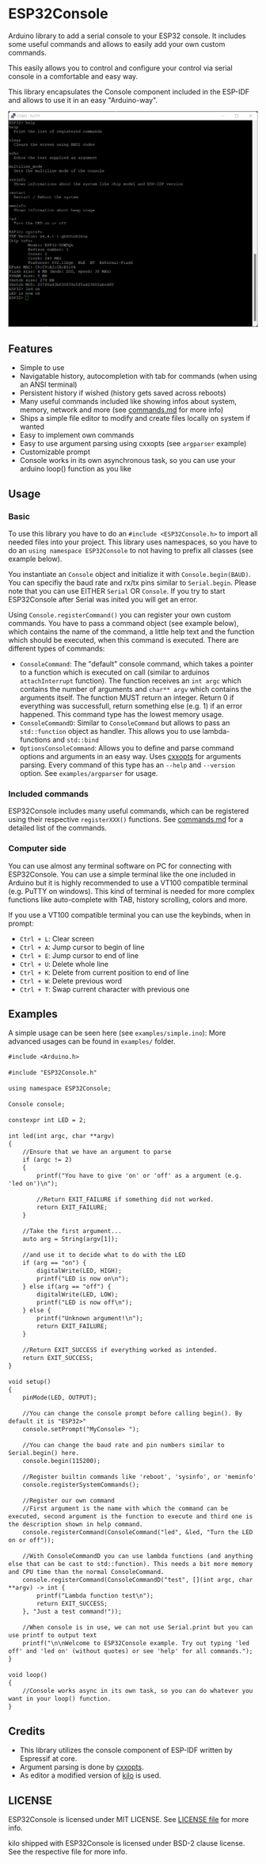 # ESP32Console

Arduino library to add a serial console to your ESP32 console. It includes some useful commands and allows to easily add your own custom commands.

This easily allows you to control and configure your control via serial console in a comfortable and easy way.

This library encapsulates the Console component included in the ESP-IDF and allows to use it in an easy "Arduino-way".

![Screenshot of console output](extras/screenshot.png)

## Features
* Simple to use
* Navigatable history, autocompletion with tab for commands (when using an ANSI terminal)
* Persistent history if wished (history gets saved across reboots)
* Many useful commands included like showing infos about system, memory, network and more (see [commands.md](commands.md) for more info)
* Ships a simple file editor to modify and create files locally on system if wanted
* Easy to implement own commands
* Easy to use argument parsing using cxxopts (see `argparser` example)
* Customizable prompt
* Console works in its own asynchronous task, so you can use your arduino loop() function as you like

## Usage

### Basic

To use this library you have to do an `#include <ESP32Console.h>` to import all needed files into your project. This library uses namespaces, so you have to do an `using namespace ESP32Console` to not having to prefix all classes (see example below).

You instantiate an `Console` object and initialize it with `Console.begin(BAUD)`. You can specifiy the baud rate and rx/tx pins similar to `Serial.begin`. Please note that you can use EITHER `Serial` OR `Console`. If you try to start ESP32Console after Serial was inited you will get an error.

Using `Console.registerCommand()` you can register your own custom commands. You have to pass a command object (see example below), which contains the name of the command, a little help text and the function which should be executed, when this command is executed. There are different types of commands:
* `ConsoleCommand`: The "default" console command, which takes a pointer to a function which is executed on call (similar to arduinos `attachInterrupt` function). The function receives an `int argc` which contains the number of arguments and `char** argv` which contains the arguments itself. The function MUST return an integer. Return 0 if everything was successfull, return something else (e.g. 1) if an error happened. This command type has the lowest memory usage.
* `ConsoleCommandD`: Similar to `ConsoleCommand` but allows to pass an `std::function` object as handler. This allows you to use lambda-functions and `std::bind`
* `OptionsConsoleCommand`: Allows you to define and parse command options and arguments in an easy way. Uses [cxxopts](https://github.com/jarro2783/cxxopts) for arguments parsing. Every command of this type has an `--help` and `--version` option. See `examples/argparser` for usage.

### Included commands
ESP32Console includes many useful commands, which can be registered using their respective `registerXXX()` functions. See [commands.md](commands.md) for a detailed list of the commands.

### Computer side
You can use almost any terminal software on PC for connecting with ESP32Console. You can use a simple terminal like the one included in Arduino but it is highly recommended to use a VT100 compatible terminal (e.g. PuTTY on windows).
This kind of terminal is needed for more complex functions like auto-complete with TAB, history scrolling, colors and more.

If you use a VT100 compatible terminal you can use the keybinds, when in prompt:
* `Ctrl + L`: Clear screen
* `Ctrl + A`: Jump cursor to begin of line
* `Ctrl + E`: Jump cursor to end of line
* `Ctrl + U`: Delete whole line
* `Ctrl + K`: Delete from current position to end of line
* `Ctrl + W`: Delete previous word
* `Ctrl + T`: Swap current character with previous one

## Examples
A simple usage can be seen here (see `examples/simple.ino`):
More advanced usages can be found in `examples/` folder.

```
#include <Arduino.h>

#include "ESP32Console.h"

using namespace ESP32Console;

Console console;

constexpr int LED = 2;

int led(int argc, char **argv)
{
    //Ensure that we have an argument to parse
    if (argc != 2)
    {
        printf("You have to give 'on' or 'off' as a argument (e.g. 'led on')\n");
        
        //Return EXIT_FAILURE if something did not worked.
        return EXIT_FAILURE;
    }
    
    //Take the first argument...
    auto arg = String(argv[1]);

    //and use it to decide what to do with the LED
    if (arg == "on") {
        digitalWrite(LED, HIGH);
        printf("LED is now on\n");
    } else if(arg == "off") {
        digitalWrite(LED, LOW);
        printf("LED is now off\n");
    } else {
        printf("Unknown argument!\n");
        return EXIT_FAILURE;
    }
    
    //Return EXIT_SUCCESS if everything worked as intended.
    return EXIT_SUCCESS;
}

void setup()
{
    pinMode(LED, OUTPUT);

    //You can change the console prompt before calling begin(). By default it is "ESP32>"
    console.setPrompt("MyConsole> ");

    //You can change the baud rate and pin numbers similar to Serial.begin() here.
    console.begin(115200);

    //Register builtin commands like 'reboot', 'sysinfo', or 'meminfo'
    console.registerSystemCommands();

    //Register our own command
    //First argument is the name with which the command can be executed, second argument is the function to execute and third one is the description shown in help command.
    console.registerCommand(ConsoleCommand("led", &led, "Turn the LED on or off"));

    //With ConsoleCommandD you can use lambda functions (and anything else that can be cast to std::function). This needs a bit more memory and CPU time than the normal ConsoleCommand.
    console.registerCommand(ConsoleCommandD("test", [](int argc, char **argv) -> int {
        printf("Lambda function test\n");
        return EXIT_SUCCESS;
    }, "Just a test command!"));

    //When console is in use, we can not use Serial.print but you can use printf to output text
    printf("\n\nWelcome to ESP32Console example. Try out typing 'led off' and 'led on' (without quotes) or see 'help' for all commands.");
}

void loop()
{
    //Console works async in its own task, so you can do whatever you want in your loop() function.
}
```

## Credits
* This library utilizes the console component of ESP-IDF written by Espressif at core.
* Argument parsing is done by [cxxopts](https://github.com/jarro2783/cxxopts).
* As editor a modified version of [kilo](https://github.com/antirez/kilo) is used.

## LICENSE
ESP32Console is licensed under MIT LICENSE. See [LICENSE file](LICENSE) for more info.

kilo shipped with ESP32Console is licensed under BSD-2 clause license. See the respective file for more info. 